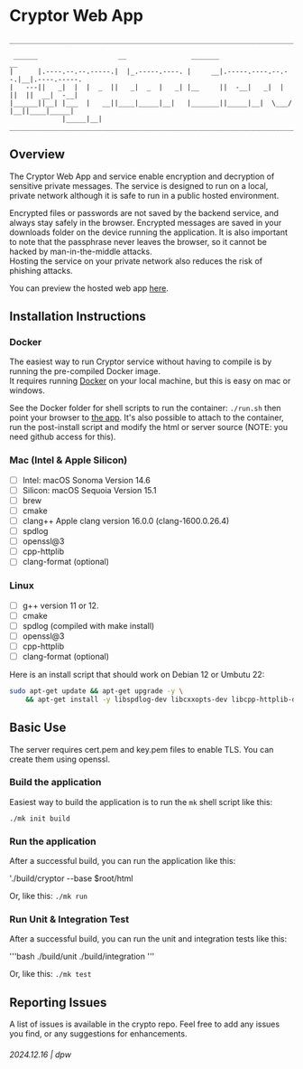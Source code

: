 # Cryptor Web App

```
_______________________________________________________________________________________

 ______                    __                _______                    __
|      |.----.--.--.-----.|  |_.-----.----. |     __|.-----.----.--.--.|__|.----.-----.
|   ---||   _|  |  |  _  ||   _|  _  |   _| |__     ||  -__|   _|  |  ||  ||  __|  -__|
|______||__| |___  |   __||____|_____|__|   |_______||_____|__|  \___/ |__||____|_____|
             |_____|__|
_______________________________________________________________________________________
```

## Overview

The Cryptor Web App and service enable encryption and decryption of sensitive private messages.  The service is 
designed to run on a local, private network although it is safe to run in a public hosted environment.  

Encrypted files or passwords are not saved by the backend service, and always stay safely in the browser.  Encrypted
messages are saved in your downloads folder on the device running the application.  It is also important to note 
that the passphrase never leaves the browser, so it cannot be hacked by man-in-the-middle attacks.  
Hosting the service on your private network also reduces the risk of phishing attacks.

You can preview the hosted web app [here](https://darrylwest.github.io/cryptor/).

## Installation Instructions

### Docker

The easiest way to run Cryptor service without having to compile is by running the pre-compiled Docker image.  
It requires running [Docker](https://hub.docker.com/) on your local machine, but this is easy on mac or windows.

See the Docker folder for shell scripts to run the container: `./run.sh` then point your browser to [the app](https://localhost:29200).
It's also possible to attach to the container, run the post-install script and modify the html or server source (NOTE: you need github access for this).

### Mac (Intel & Apple Silicon)

* [ ] Intel: macOS Sonoma Version 14.6
* [ ] Silicon: macOS Sequoia Version 15.1
* [ ] brew
* [ ] cmake
* [ ] clang++ Apple clang version 16.0.0 (clang-1600.0.26.4)
* [ ] spdlog
* [ ] openssl@3
* [ ] cpp-httplib
* [ ] clang-format (optional)

### Linux

* [ ] g++ version 11 or 12.
* [ ] cmake
* [ ] spdlog (compiled with make install)
* [ ] openssl@3
* [ ] cpp-httplib
* [ ] clang-format (optional)

Here is an install script that should work on Debian 12 or Umbutu 22:

```bash
sudo apt-get update && apt-get upgrade -y \
    && apt-get install -y libspdlog-dev libcxxopts-dev libcpp-httplib-dev openssl spdlog cxxopts
```

## Basic Use

The server requires cert.pem and key.pem files to enable TLS.  You can create them using openssl.

### Build the application

Easiest way to build the application is to run the `mk` shell script like this:

`./mk init build`

### Run the application

After a successful build, you can run the application like this:

'./build/cryptor --base $root/html

Or, like this: `./mk run`

### Run Unit & Integration Test

After a successful build, you can run the unit and integration tests like this:

'''bash
./build/unit
./build/integration
'''

Or, like this: `./mk test`

## Reporting Issues

A list of issues is available in the crypto repo.  Feel free to add any issues you find, 
or any suggestions for enhancements.

###### 2024.12.16 | dpw
